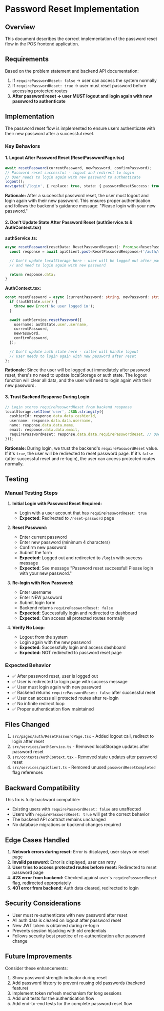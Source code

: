 # Password Reset Implementation

## Overview
This document describes the correct implementation of the password reset flow in the POS frontend application.

## Requirements
Based on the problem statement and backend API documentation:
1. If `requirePasswordReset: false` → user can access the system normally
2. If `requirePasswordReset: true` → user must reset password before accessing protected routes
3. **After password reset → user MUST logout and login again with new password to authenticate**

## Implementation
The password reset flow is implemented to ensure users authenticate with their new password after a successful reset.

### Key Behaviors

#### 1. Logout After Password Reset (ResetPasswordPage.tsx)
```typescript
await resetPassword(currentPassword, newPassword, confirmPassword);
// Password reset successful - logout and redirect to login
// User needs to login again with new password to authenticate
logout();
navigate('/login', { replace: true, state: { passwordResetSuccess: true } });
```

**Rationale:** After a successful password reset, the user must logout and login again with their new password. This ensures proper authentication and follows the backend's guidance message: "Please login with your new password."

#### 2. Don't Update State After Password Reset (authService.ts & AuthContext.tsx)
**authService.ts:**
```typescript
async resetPassword(resetData: ResetPasswordRequest): Promise<ResetPasswordResponse> {
  const response = await apiClient.post<ResetPasswordResponse>('/auth/reset-password', resetData);
  
  // Don't update localStorage here - user will be logged out after password reset
  // and need to login again with new password
  
  return response.data;
}
```

**AuthContext.tsx:**
```typescript
const resetPassword = async (currentPassword: string, newPassword: string, confirmPassword: string) => {
  if (!authState.user) {
    throw new Error('No user logged in');
  }
  
  await authService.resetPassword({
    username: authState.user.username,
    currentPassword,
    newPassword,
    confirmPassword,
  });
  
  // Don't update auth state here - caller will handle logout
  // User needs to login again with new password after reset
};
```

**Rationale:** Since the user will be logged out immediately after password reset, there's no need to update localStorage or auth state. The logout function will clear all data, and the user will need to login again with their new password.

#### 3. Trust Backend Response During Login
```typescript
// Login stores requirePasswordReset from backend response
localStorage.setItem('user', JSON.stringify({
  cashierId: response.data.data.cashierId,
  username: response.data.data.username,
  name: response.data.data.name,
  email: response.data.data.email,
  requirePasswordReset: response.data.data.requirePasswordReset, // Use backend value
}));
```

**Rationale:** During login, we trust the backend's `requirePasswordReset` value. If it's `true`, the user will be redirected to reset password page. If it's `false` (after successful reset and re-login), the user can access protected routes normally.

## Testing

### Manual Testing Steps
1. **Initial Login with Password Reset Required:**
   - Login with a user account that has `requirePasswordReset: true`
   - **Expected:** Redirected to `/reset-password` page
   
2. **Reset Password:**
   - Enter current password
   - Enter new password (minimum 4 characters)
   - Confirm new password
   - Submit the form
   - **Expected:** Logged out and redirected to `/login` with success message
   - **Expected:** See message "Password reset successful! Please login with your new password."
   
3. **Re-login with New Password:**
   - Enter username
   - Enter NEW password
   - Submit login form
   - Backend returns `requirePasswordReset: false`
   - **Expected:** Successfully login and redirected to dashboard
   - **Expected:** Can access all protected routes normally
   
4. **Verify No Loop:**
   - Logout from the system
   - Login again with the new password
   - **Expected:** Successfully login and access dashboard
   - **Expected:** NOT redirected to password reset page

### Expected Behavior
- ✅ After password reset, user is logged out
- ✅ User is redirected to login page with success message
- ✅ User must login again with new password
- ✅ Backend returns `requirePasswordReset: false` after successful reset
- ✅ User can access all protected routes after re-login
- ✅ No infinite redirect loop
- ✅ Proper authentication flow maintained

## Files Changed
1. `src/pages/auth/ResetPasswordPage.tsx` - Added logout call, redirect to login after reset
2. `src/services/authService.ts` - Removed localStorage updates after password reset
3. `src/contexts/AuthContext.tsx` - Removed state updates after password reset
4. `src/services/apiClient.ts` - Removed unused `passwordResetCompleted` flag references

## Backward Compatibility
This fix is fully backward compatible:
- Existing users with `requirePasswordReset: false` are unaffected
- Users with `requirePasswordReset: true` will get the correct behavior
- The backend API contract remains unchanged
- No database migrations or backend changes required

## Edge Cases Handled
1. **Network errors during reset:** Error is displayed, user stays on reset page
2. **Invalid password:** Error is displayed, user can retry
3. **User tries to access protected routes before reset:** Redirected to reset password page
4. **423 error from backend:** Checked against user's `requirePasswordReset` flag, redirected appropriately
5. **401 error from backend:** Auth data cleared, redirected to login

## Security Considerations
- User must re-authenticate with new password after reset
- All auth data is cleared on logout after password reset
- New JWT token is obtained during re-login
- Prevents session hijacking with old credentials
- Follows security best practice of re-authentication after password change

## Future Improvements
Consider these enhancements:
1. Show password strength indicator during reset
2. Add password history to prevent reusing old passwords (backend feature)
3. Implement token refresh mechanism for long sessions
4. Add unit tests for the authentication flow
5. Add end-to-end tests for the complete password reset flow
